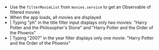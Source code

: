 - Use the `filterMovieList` from `movies.service` to get an Observable of filtered movies
- When the app loads, all movies are displayed
- |
    Typing "ph" in the title filter input displays only two movies: "Harry Potter and the Philosopher's Stone" and "Harry Potter and the Order of the Phoenix"
- |
    Typing "2007" in the year filter displays only one movie: "Harry Potter and the Order of the Phoenix"
